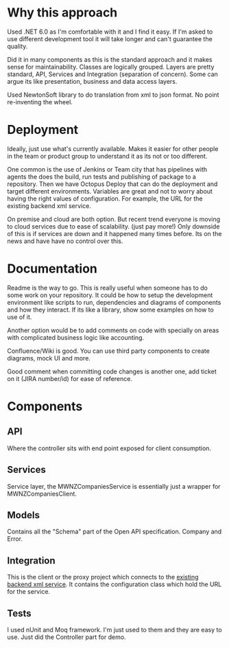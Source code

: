 # Why this approach
Used .NET 6.0 as I'm comfortable with it and I find it easy. If I'm asked to use different development tool it will take longer and can't guarantee the quality.

Did it in many components as this is the standard approach and it makes sense for maintainability. Classes are logically grouped. Layers are pretty standard, API, Services and Integration (separation of concern). Some can argue its like presentation, business and data access layers.

Used NewtonSoft library to do translation from xml to json format. No point re-inventing the wheel.

# Deployment
Ideally, just use what's currently available. Makes it easier for other people in the team or product group to understand it as its not or too different.

One common is the use of Jenkins or Team city that has pipelines with agents the does the build, run tests and publishing of package to a repository. Then we have Octopus Deploy that can do the deployment and target different environments. Variables are great and not to worry about having the right values of configuration. For example, the URL for the existing backend xml service.

On premise and cloud are both option. But recent trend everyone is moving to cloud services due to ease of scalability. (just pay more!) Only downside of this is if services are down and it happened many times before. Its on the news and have have no control over this.

# Documentation
Readme is the way to go. This is really useful when someone has to do some work on your repository. It could be how to setup the development environment like scripts to run, dependencies and diagrams of components and how they interact. If its like a library, show some examples on how to use of it.

Another option would be to add comments on code with specially on areas with complicated business logic like accounting.

Confluence/Wiki is good. You can use third party components to create diagrams, mock UI and more.

Good comment when committing code changes is another one, add ticket on it (JIRA number/id) for ease of reference.

# Components
## API
Where the controller sits with end point exposed for client consumption.

## Services
Service layer, the MWNZCompaniesService is essentially just a wrapper for MWNZCompaniesClient.

## Models
Contains all the "Schema" part of the Open API specification. Company and Error.

## Integration
This is the client or the proxy project which connects to the [existing backend xml service](https://github.com/ncinco/evaluation-instructions/blob/feature/xml-api-and-companies-openapi-spec/xml-api/openapi-xml.yaml). It contains the configuration class which hold the URL for the service.

## Tests
I used nUnit and Moq framework. I'm just used to them and they are easy to use. Just did the Controller part for demo.
